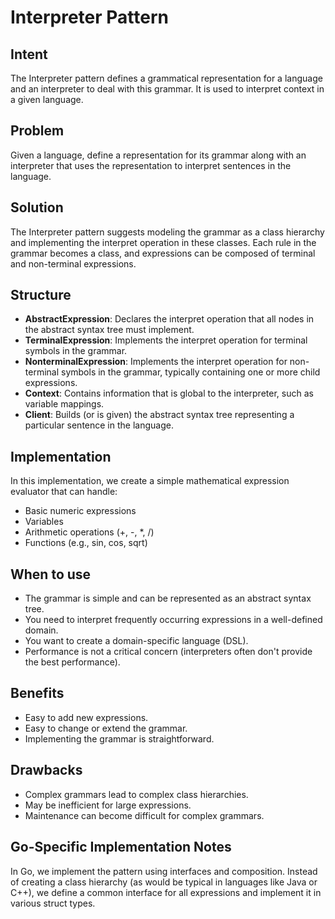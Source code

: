 # Interpreter Pattern

## Intent
The Interpreter pattern defines a grammatical representation for a language and an interpreter to deal with this grammar. It is used to interpret context in a given language.

## Problem
Given a language, define a representation for its grammar along with an interpreter that uses the representation to interpret sentences in the language.

## Solution
The Interpreter pattern suggests modeling the grammar as a class hierarchy and implementing the interpret operation in these classes. Each rule in the grammar becomes a class, and expressions can be composed of terminal and non-terminal expressions.

## Structure
- **AbstractExpression**: Declares the interpret operation that all nodes in the abstract syntax tree must implement.
- **TerminalExpression**: Implements the interpret operation for terminal symbols in the grammar.
- **NonterminalExpression**: Implements the interpret operation for non-terminal symbols in the grammar, typically containing one or more child expressions.
- **Context**: Contains information that is global to the interpreter, such as variable mappings.
- **Client**: Builds (or is given) the abstract syntax tree representing a particular sentence in the language.

## Implementation
In this implementation, we create a simple mathematical expression evaluator that can handle:
- Basic numeric expressions
- Variables
- Arithmetic operations (+, -, *, /)
- Functions (e.g., sin, cos, sqrt)

## When to use
- The grammar is simple and can be represented as an abstract syntax tree.
- You need to interpret frequently occurring expressions in a well-defined domain.
- You want to create a domain-specific language (DSL).
- Performance is not a critical concern (interpreters often don't provide the best performance).

## Benefits
- Easy to add new expressions.
- Easy to change or extend the grammar.
- Implementing the grammar is straightforward.

## Drawbacks
- Complex grammars lead to complex class hierarchies.
- May be inefficient for large expressions.
- Maintenance can become difficult for complex grammars.

## Go-Specific Implementation Notes
In Go, we implement the pattern using interfaces and composition. Instead of creating a class hierarchy (as would be typical in languages like Java or C++), we define a common interface for all expressions and implement it in various struct types.
